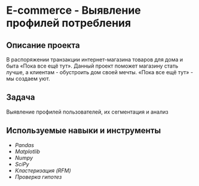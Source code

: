 # E-commerce - Выявление профилей потребления


## Описание проекта
В распоряжении транзакции интернет-магазина товаров для дома и быта «Пока все ещё тут».
Данный проект поможет магазину стать лучше, а клиентам - обустроить дом своей мечты.
«Пока все ещё тут» - мы создаем уют.

## Задача 

Выявление профилей пользователей, их сегментация и анализ
## Используемые навыки и инструменты
- *Pandas*
- *Matplotlib*
- *Numpy*
- *SciPy*
- *Кластеризация (RFM)*
- *Проверка гипотез*
